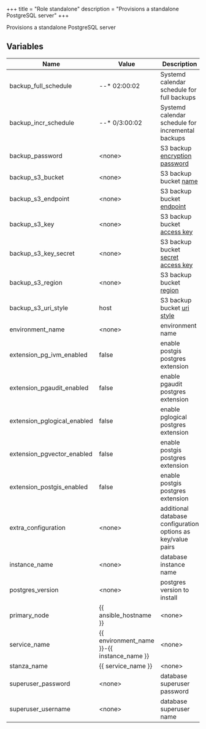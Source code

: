 +++
title = "Role standalone"
description = "Provisions a standalone PostgreSQL server"
+++

Provisions a standalone PostgreSQL server

## Variables

| Name | Value | Description | Required |
| ---- | ----- | ----------- | -------- |
| backup_full_schedule | *-*-* 02:00:02 | Systemd calendar schedule for full backups | false  |
| backup_incr_schedule | *-*-* 0/3:00:02 | Systemd calendar schedule for incremental backups | false  |
| backup_password | &lt;none&gt; | S3 backup [encryption password](https://pgbackrest.org/configuration.html#section-repository/option-repo-cipher-pass) | true  |
| backup_s3_bucket | &lt;none&gt; | S3 backup bucket [name](https://pgbackrest.org/configuration.html#section-repository/option-repo-s3-bucket) | true  |
| backup_s3_endpoint | &lt;none&gt; | S3 backup bucket [endpoint](https://pgbackrest.org/configuration.html#section-repository/option-repo-s3-endpoint) | true  |
| backup_s3_key | &lt;none&gt; | S3 backup bucket [access key](https://pgbackrest.org/configuration.html#section-repository/option-repo-s3-key) | true  |
| backup_s3_key_secret | &lt;none&gt; | S3 backup bucket [secret access key](https://pgbackrest.org/configuration.html#section-repository/option-repo-s3-key-secret) | true  |
| backup_s3_region | &lt;none&gt; | S3 backup bucket [region](https://pgbackrest.org/configuration.html#section-repository/option-repo-s3-region) | true  |
| backup_s3_uri_style | host | S3 backup bucket [uri style](https://pgbackrest.org/configuration.html#section-repository/option-repo-s3-uri-style) | false  |
| environment_name | &lt;none&gt; | environment name | true  |
| extension_pg_ivm_enabled | false | enable postgis postgres extension | false  |
| extension_pgaudit_enabled | false | enable pgaudit postgres extension | false  |
| extension_pglogical_enabled | false | enable pglogical postgres extension | false  |
| extension_pgvector_enabled | false | enable postgis postgres extension | false  |
| extension_postgis_enabled | false | enable postgis postgres extension | false  |
| extra_configuration | &lt;none&gt; | additional database configuration options as key/value pairs | false  |
| instance_name | &lt;none&gt; | database instance name | true  |
| postgres_version | &lt;none&gt; | postgres version to install | false  |
| primary_node | {{ ansible_hostname }} | &lt;none&gt; | false  |
| service_name | {{ environment_name }}-{{ instance_name }} | &lt;none&gt; | false  |
| stanza_name | {{ service_name }} | &lt;none&gt; | false  |
| superuser_password | &lt;none&gt; | database superuser password | true  |
| superuser_username | &lt;none&gt; | database superuser name | false  |

